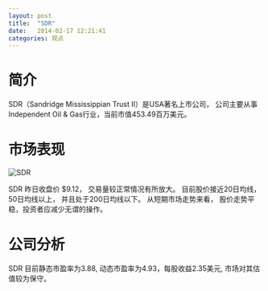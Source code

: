 ```yaml
---
layout: post
title:  "SDR"
date:   2014-02-17 12:21:41
categories: 观点
---
```


# 简介
SDR（Sandridge Mississippian Trust II）是USA著名上市公司，
公司主要从事Independent Oil & Gas行业，当前市值453.49百万美元。

# 市场表现

![SDR](http://finviz.com/chart.ashx?t=SDR&ty=c&ta=1&p=d&s=l)

SDR 昨日收盘价 $9.12，
交易量较正常情况有所放大。
目前股价接近20日均线，
50日均线以上，
并且处于200日均线以下。
从短期市场走势来看，
股价走势平稳，投资者应减少无谓的操作。

# 公司分析
SDR 目前静态市盈率为3.88, 动态市盈率为4.93，每股收益2.35美元,
市场对其估值较为保守。
